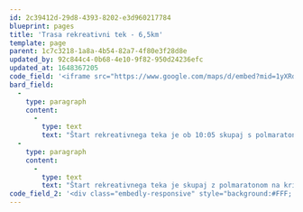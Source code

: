 ```yaml
---
id: 2c39412d-29d8-4393-8202-e3d960217784
blueprint: pages
title: 'Trasa rekreativni tek - 6,5km'
template: page
parent: 1c7c3218-1a8a-4b54-82a7-4f80e3f28d8e
updated_by: 92c844c4-0b68-4e10-9f82-950d24236efc
updated_at: 1648367205
code_field: '<iframe src="https://www.google.com/maps/d/embed?mid=1yXRdMCtI7lqyUTi2oSIbLvllg8Q_Y6oV&ehbc=2E312F" width="100%" height="500"></iframe>'
bard_field:
  -
    type: paragraph
    content:
      -
        type: text
        text: "Štart rekreativnega teka je ob 10:05 skupaj s polmaratonom. Trasa rekreativnega teka\_poteka po mestnih ulicah Novega mesta. Štart in cilj rekreativnega teka je na Seidlovi cesti. Trasa teka\_je ravna z lažjim vzponom na 3km.\_"
  -
    type: paragraph
    content:
      -
        type: text
        text: "Štart rekreativnega teka je skupaj z polmaratonom na križišču Sedilove ceste in Rozmanove ulice pred upravno stavbo Zavarovalnice Sava. Štarta se v smeri proti Šmihelskem mostu. Po cca 200m se zavije desno na Ljubljansko cesto, do Bršljina, kjer se na križišču pri trgovskem centru Hedera zavije na Kočevarjevo ulico, mimo Merkurjevega centra in nadaljuje do križišča pri osnovni šoli Bršljin, kjer se zavije levo mimo policijske postaje nazaj na Ljubljansko cesto. Po Ljubljanski cesti proga nadaljuje do krožišča Situla, kjer zavije na Andrijaničevo cesto do krožišča pri tabletki, kjer proga naredi krajšo pentljo. Proga zavije za cca 150m proti prot Qlandiji in naza. Proga nadaljuje naprej do križišča pri tovarni zdravil Krka, kjer proga zavije nazaj na Seidlovo cesto. Na Seidlovi cesti je okrepčevalnica. Trasa teka poteka do štartno-ciljnega prostora na Seidlovi cesti, kjer \_tekači na rekreativnem teku zavijejo desno v Kettejev drevoredj proti športni dovrani Marof."
code_field_2: '<div class="embedly-responsive" style="background:#FFF; position: relative;padding-bottom: 78.2227%;height: 0;overflow: hidden;"><iframe class="embedly-embed" frameborder="0" scrolling="no" allowfullscreen src="https://cdn.embedly.com/widgets/media.html?src=https://www.relive.cc/view/vPOpWx4nxRv/widget?r=embed-site&url=https://www.relive.cc/view/vPOpWx4nxRv?r=embed-site&image=https://www.relive.cc/view/vPOpWx4nxRv/png?x-ref=embed-site&key=f1631a41cb254ca5b035dc5747a5bd75&type=text/html&schema=relive" width="1024" height="801" style="position: absolute;top: 0;left: 0;width: 100%;height: 100%;"></iframe></div>'
---
```

